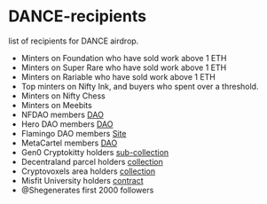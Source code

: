 # DANCE-recipients
list of recipients for DANCE airdrop.

- Minters on Foundation who have sold work above 1 ETH
- Minters on Super Rare who have sold work above 1 ETH
- Minters on Rariable who have sold work above 1 ETH
- Top minters on Nifty Ink, and buyers who spent over a threshold. 
- Minters on Nifty Chess
- Minters on Meebits
- NFDAO members [DAO](https://app.daohaus.club/dao/0x89/0x746ffb502e7a3e9097112c99b5d74bd192fa7600)
- Hero DAO members [DAO](https://app.daohaus.club/dao/0x64/0x82b09c514d5427c8184b2fe7dc9fa632a6c05c26/members)
- Flamingo DAO members [Site](https://flamingodao.xyz/)
- MetaCartel members [DAO](https://app.daohaus.club/dao/0x64/0xb152b115c94275b54a3f0b08c1aa1d21f32a659a)
- Gen0 Cryptokitty holders [sub-collection](https://opensea.io/assets/cryptokitties?search[numericTraits][0][name]=generation&search[numericTraits][0][ranges][0][min]=0&search[numericTraits][0][ranges][0][max]=0)
- Decentraland parcel holders [collection](https://opensea.io/assets/decentraland)
- Cryptovoxels area holders [collection](https://opensea.io/collection/cryptovoxels)
- Misfit University holders [contract](https://etherscan.io/address/0x74a69df3adc7235392374f728601e49807de4b30)
- @Shegenerates first 2000 followers
